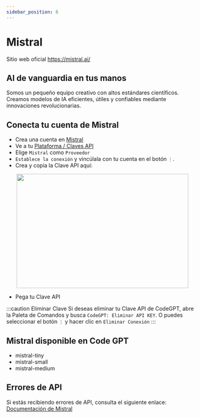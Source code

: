 ```yaml
---
sidebar_position: 6
---
```


# Mistral
Sitio web oficial https://mistral.ai/

## AI de vanguardia en tus manos
Somos un pequeño equipo creativo con altos estándares científicos. Creamos modelos de IA eficientes, útiles y confiables mediante innovaciones revolucionarias.

## Conecta tu cuenta de Mistral
- Crea una cuenta en [Mistral](https://auth.mistral.ai/ui/login)
- Ve a tu [Plataforma / Claves API](https://console.mistral.ai/users/api-keys/)
- Elige `Mistral` como `Proveedor`
- `Establece la conexión` y vincúlala con tu cuenta en el botón `⋮`.
- Crea y copia la Clave API aquí:
<p align="center">
      <img width="450" height="300" src="https://github.com/davila7/code-gpt-docs/assets/37567214/bd736fe1-f302-4a2d-a308-3b1ef9dec728" />
</p>
 
- Pega tu Clave API

:::caution Eliminar Clave
Si deseas eliminar tu Clave API de CodeGPT, abre la Paleta de Comandos y busca `CodeGPT: Eliminar API KEY`. O puedes seleccionar el botón `⋮` y hacer clic en `Eliminar Conexión`
:::

## Mistral disponible en Code GPT
- mistral-tiny
- mistral-small
- mistral-medium

## Errores de API
Si estás recibiendo errores de API, consulta el siguiente enlace: [Documentación de Mistral](https://docs.mistral.ai/)

